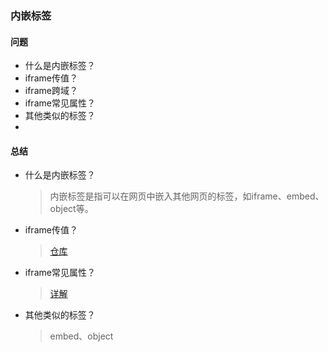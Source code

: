 ### 内嵌标签

#### 问题
- 什么是内嵌标签？
- iframe传值？
- iframe跨域？
- iframe常见属性？
- 其他类似的标签？
- 

#### 总结
- 什么是内嵌标签？
  > 内嵌标签是指可以在网页中嵌入其他网页的标签，如iframe、embed、object等。

- iframe传值？
  > [仓库](https://github.com/liquidGo/Abstract_Key_Processes/tree/master/src/other/iframe)

- iframe常见属性？
  > [详解](https://www.cnblogs.com/sarah-wen/p/10779826.html)

- 其他类似的标签？
  > embed、object